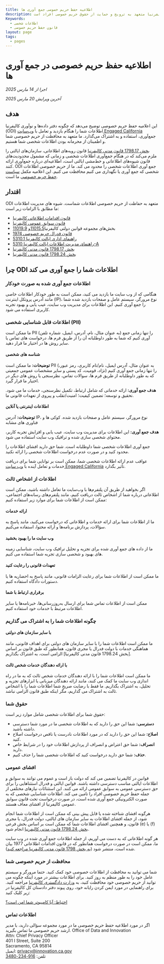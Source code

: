 ```yaml
---
title: اطلاعیه حفظ حریم خصوصی جمع آوری ها
description: ایالت کالیفرنیا متعهد به ترویج و حمایت از حقوق حریم خصوصی افراد است.
Keywords:
  - اطلاعات شخصی
  - قانون حفظ حریم خصوصی
layout: page
tags:
  - pages
---
```


# اطلاعیه حفظ حریم خصوصی در جمع آوری ها

*اجرا از 14 مارس 2025*

*آخرین ویرایش 20 مارس 2025*

## هدف

این اعلامیه حفظ حریم خصوصی توضیح می‌دهد که چگونه دفتر داده‌ها و نوآوری کالیفرنیا (ODI) اطلاعات شما را هنگام بازدید و تعامل با [وب‌سایت Engaged California](/fa/) جمع‌آوری، استفاده و به اشتراک می‌گذارد. ما متعهد به محافظت از حریم خصوصی شما و اطمینان از محرمانه بودن اطلاعات شخصی شما هستیم. 

[بخش 1798.17 قانون مدنی کالیفرنیا](https://leginfo.legislature.ca.gov/faces/codes_displaySection.xhtml?lawCode=CIV&sectionNum=1798.17.) قانون رویه‌های اطلاعاتی، سازمان‌های ایالتی را ملزم می‌کند که در هنگام جمع‌آوری اطلاعات شخصی و زمانی که مشمول محدودیت‌های قانون شیوه‌های اطلاعاتی و خط‌مشی ایالتی است، اطلاعیه‌ای درباره جمع‌آوری ارائه کنند. ODI جمع آوری اطلاعات شخصی را محدود می کند. ما از حریم خصوصی اطلاعات شخصی که جمع آوری یا نگهداری می کنیم محافظت می کنیم. این اعلامیه مکمل [سیاست حفظ حریم خصوصی](/fa/privacy) ما است. 


## اقتدار

ODI متعهد به حفاظت از حریم خصوصی اطلاعات شماست. شیوه های مدیریت اطلاعات ما مطابق با الزامات زیر است:

- [قانون اقدامات اطلاعاتی کالیفرنیا](https://leginfo.legislature.ca.gov/faces/codes_displayexpandedbranch.xhtml?tocCode=CIV\&division=3.\&title=1.8.\&part=4.\&chapter=1.\&article=)
- [قانون سوابق عمومی کالیفرنیا](https://leginfo.legislature.ca.gov/faces/codes_displayexpandedbranch.xhtml?tocCode=GOV\&division=10.\&title=1.\&part=\&chapter=\&article=)
- بخش‌های مجموعه قوانین دولتی کالیفرنیا[11015.5](https://leginfo.legislature.ca.gov/faces/codes_displaySection.xhtml?lawCode=GOV\&sectionNum=11015.5.)و [11019.9](https://leginfo.legislature.ca.gov/faces/codes_displaySection.xhtml?lawCode=GOV\&sectionNum=11019.9.)
- [قانون فدرال حریم خصوصی 1974](https://www.justice.gov/opcl/privacy-act-1974)
- [راهنمای اداری ایالت کالیفرنیا 5310.1](https://www.dgs.ca.gov/Resources/SAM/TOC/5300/5310-1)
- [راهنمای مدیریت اطلاعات ایالت کالیفرنیا 5310-A](https://cdt.ca.gov/wp-content/uploads/2018/01/SIMM-5310_A.pdf)
- [بخش 1798.17 قانون مدنی کالیفرنیا](https://leginfo.legislature.ca.gov/faces/codes_displaySection.xhtml?lawCode=CIV\&sectionNum=1798.17.)
- [بخش 1798.24 قانون مدنی کالیفرنیا](https://leginfo.legislature.ca.gov/faces/codes_displaySection.xhtml?lawCode=CIV&sectionNum=1798.24.)


## چرا ODI اطلاعات شما را جمع آوری می کند

### اطلاعات جمع آوری  شده  به صورت خودکار

هنگامی که از وب سایت ما بازدید می کنید، ممکن است به طور خودکار اطلاعات خاصی مانند آدرس پروتکل اینترنت (IP)، نوع مرورگر، سیستم عامل و صفحات بازدید شده شما را جمع آوری کنیم. این اطلاعات برای مدیریت وب سایت، عیب یابی و بهبود تجربه کاربری استفاده می شود.


### اطلاعات قابل شناسایی شخصی (PII) 

ما ممکن است PII (به عنوان مثال، نام، آدرس، ایمیل، شماره تلفن) را تنها زمانی جمع آوری کنیم که شما به طور داوطلبانه آن را از طریق فرم ها، درخواست های تماس یا سایر روش ها در اختیار ما قرار دهید.

#### شناسه های شخصی

**توضیحات:** ما ممکن است PII (به عنوان مثال، آدرس ایمیل، نام/نام کاربری، رمز عبور، نژاد، قومیت، کد پستی و سایر مشخصات عمومی جمعیتی) را تنها زمانی جمع آوری کنیم که به طور داوطلبانه از طریق فرم ها، سوالات تماس، نظرسنجی یا روش های دیگر در اختیار ما قرار گیرد.

**هدف جمع آوری:** ارائه خدماتی که شامل ارتباط، تکمیل نظرسنجی، خدمات ما می شود. تحقیق و توسعه؛ تضمین کیفیت؛ امنیت/تقلب و پیروی از تعهدات قانونی ما.
    
#### اطلاعات اینترنتی یا آنلاین

**توضیحات:** آدرس IP، نوع مرورگر، سیستم عامل و صفحات بازدید شده. کوکی ها و فناوری های مشابه
    
**هدف جمع آوری:** این اطلاعات برای مدیریت وب سایت، عیب یابی و افزایش تجربه کاربر، محتوای شخصی سازی شده و ترافیک وب سایت استفاده می شود.

جمع آوری اطلاعات شخصی شما داوطلبانه است. شما حق دارید افشای اطلاعات را محدود کنید و در صورت عدم درخواست اطلاعات شخصی را ارائه نکنید.

عواقب عدم ارائه اطلاعات شخصی شما، ممکن است بر توانایی شما برای دریافت خدمات و تعامل آینده با [وب سایت Engaged California](/fa/) تأثیر بگذارد.


### اطلاعات از اشخاص ثالث

اگر بخواهید از طریق آن پلتفرم‌ها با وب‌سایت ما تعامل داشته باشید، ممکن است اطلاعاتی درباره شما از اشخاص ثالث دریافت کنیم، مانند پلتفرم‌های رسانه‌های اجتماعی، ممکن است از اطلاعات شما برای موارد زیر استفاده کنیم: 

#### ارائه خدمات

ما از اطلاعات شما برای ارائه خدمات و اطلاعاتی که درخواست می‌کنید، مانند پاسخ به سؤالات، پردازش برنامه‌ها و ارائه محتوا، استفاده می‌کنیم.

#### وب سایت ما را بهبود بخشید

ما از داده های جمع آوری شده برای تجزیه و تحلیل ترافیک وب سایت، شناسایی زمینه های بهبود و شخصی سازی تجربه شما استفاده می کنیم.

#### تعهدات قانونی را رعایت کنید

ما ممکن است از اطلاعات شما برای رعایت الزامات قانونی، مانند پاسخ به احضاریه ها یا دستورات دادگاه استفاده کنیم.

#### برقراری ارتباط با شما

ممکن است از اطلاعات تماس شما برای ارسال به‌روزرسانی‌ها، خبرنامه‌ها یا سایر اطلاعات مرتبط با خدمات خود استفاده کنیم. 


### چگونه اطلاعات شما را به اشتراک می گذاریم

#### با سایر سازمان های دولتی

ما ممکن است اطلاعات شما را با سایر سازمان های دولتی برای اهداف قانونی، مانند هماهنگی خدمات با دولت فدرال یا مجری قانون، همانطور که طبق قانون بر اساس [بخش 1798.24 قانون مدنی کالیفرنیا] الزامی است، به اشتراک بگذاریم.

#### با ارائه دهندگان خدمات شخص ثالث

ما ممکن است اطلاعات شما را با ارائه دهندگان خدمات شخص ثالث که به ما در راه اندازی وب سایت ما کمک می کنند، مانند ارائه دهندگان میزبانی یا ابزارهای تجزیه و تحلیل، به اشتراک بگذاریم. ما فقط با رضایت صریح شما اطلاعات شما را با اشخاص ثالث به اشتراک می گذاریم، مگر اینکه طبق قانون الزامی نباشد. 


### حقوق شما

حقوق شما برای اطلاعات شخصی شامل موارد زیر است:

* **دسترسی:** شما این حق را دارید که به اطلاعات شخصی ما در مورد شما دسترسی داشته باشید.
* **اصلاح:** شما این حق را دارید که در مورد اطلاعات نادرست یا ناقص درخواست اصلاح کنید.
* **انصراف:** شما حق اعتراض و انصراف از پردازش اطلاعات خود را در شرایط خاص دارید. 
* **حذف:** شما حق دارید درخواست کنید که اطلاعات شخصی شما را حذف کنیم.


### افشای عمومی

قوانین در کالیفرنیا تضمین می کند که دولت باز است و عموم می توانند به سوابق و اطلاعات ایالتی مناسب دسترسی داشته باشند. قوانین ایالتی و فدرال استثناهایی را برای حق دسترسی عمومی به سوابق عمومی ارائه می کنند. این استثنائات نیازهای مختلفی از جمله حفظ حریم خصوصی افراد را تامین می کند. اطلاعات شناسایی شخصی که به صورت الکترونیکی جمع آوری شده است، در صورت درخواست تحت قانون سوابق عمومی کالیفرنیا از افشای معاف هستند.

هرگونه افشای شناخته شده یا قابل پیش بینی که ممکن است از اطلاعات شما انجام شود، از جمله افشای اطلاعات به سایر سازمان های ایالتی، دولت فدرال، یا مجری قانون، و همچنین افشای اطلاعات شما که ممکن است بر اساس بخش فرعی (e) یا (f) [بخش 1798.24 قانون مدنی کالیفرنیا](https://leginfo.legislature.ca.gov/faces/codes_displaySection.xhtml?lawCode=CIV\&sectionNum=1798.24.) انجام شود.

هر گونه اطلاعاتی که به دست می آوریم، از جمله اطلاعات جمع آوری شده در وب سایت ما، ممکن است در صورت درخواست همانطور که در قانون اقدامات اطلاعاتی 1977 بیان شده است، منتشر شود ([به بخش 1798 قانون مدنی کالیفرنیا مراجعه کنید](https://leginfo.legislature.ca.gov/faces/codes_displayexpandedbranch.xhtml?tocCode=CIV&division=3.&title=1.8.&part=4.&chapter=1.&article=)).


### محافظت از حریم خصوصی شما

شما می توانید به محافظت از اطلاعات خصوصی خود کمک کنید. حتما مرورگر و سیستم عامل خود را به طور منظم به روز کنید. 
برای اطلاعات بیشتر در مورد اینکه چگونه می توانید از حریم خصوصی خود محافظت کنید، به [وزارت دادگستری کالیفرنیا](https://oag.ca.gov/privacy/facts/online-privacy/computer-secure) مراجعه کنید. برای راهنمایی در مورد ایمن کردن رایانه خود، روی پیوند دفتر دادستان کل کالیفرنیا در زیر کلیک کنید:

[احتیاط: آیا کامپیوتر شما امن است؟](https://oag.ca.gov/sites/all/files/agweb/pdfs/privacy/computer_secure.pdf)


### اطلاعات تماس

اگر در مورد اطلاعیه حفظ حریم خصوصی ما در مورد مجموعه سؤالی دارید، با مدیر ارشد حریم خصوصی ما تماس بگیرید.
Office of Data and Innovation<br>
Attn: Chief Privacy Officer<br>
401 I Street, Suite 200<br>
Sacramento, CA 95814<br>
ایمیل: [privacy@innovation.ca.gov](mailto:privacy@innovation.ca.gov)<br>
تلفن: [916-234-3480](tel:916-234-3480)<br> 
